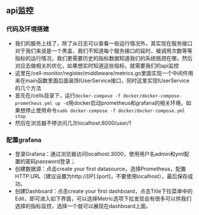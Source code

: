 ## api监控
### 代码及环境搭建
- 我们的服务上线了，除了从日志可以查看一些运行情况外，其实现在服务接口对于我们来说是一个黑盒，我们不知道每个服务接口的延时，被调用次数等等指标的运行情况，我们更需要历史的指标数据知道我们的系统瓶颈在哪，然后对应去做相关的优化，如果想实时知道这些指标，就需要我们的api监控
- 这里在/cell-monitor/register/middleware/metrics.go里面实现一个中间件用来在main函数里面后面装饰IUserService接口，同时这里实现IUserService的几个方法
- 首先在/cells目录下，运行`docker-compose -f docker/docker-compose-prometheus.yml up -d`用docker启动prometheus和grafana的相关环境，如果想停止使用命令`sudo docker-compose -f docker/docker-compose.yml stop`
- 然后在浏览器不停访问几次localhost:8000/user/1

### 配置grafana
- 登录Grafana：通过浏览器访问localhost:3000，使用用户名admin和yml配置的密码password登录；
- 创建数据源：点击create your first datasource，选择Prometheus，配置HTTP.URL（建议设置为http://[IP]:[port]，不要使用localhost），最后保存成功。
- 创建Dashboard：点击create your first dashboard，点击Title下拉菜单中的Edit，即可进入如下界面，可以选择Metric选项下拉发现会有很多可以供我们选择的指标监控，选择一个就可以展现在dashboard上面。

